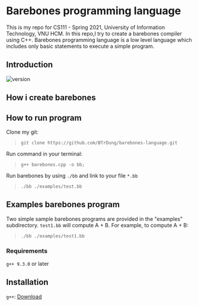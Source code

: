 # Barebones programming language
This is my repo for CS111 - Spring 2021, University of Information Technology, VNU HCM. In this repo,I try to create a barebones compiler using C++.
Barebones programming language is a low level language which includes only basic statements to execute a simple program.

## Introduction 

![version](https://img.shields.io/badge/version%20-1.0.0-brightgreen%20)

## How i create barebones 

## How to run program
Clone my git:

> ```git clone https://github.com/BTrDung/barebones-language.git```

Run command in your terminal: 

> ```g++ barebones.cpp -o bb;```

Run barebones by using ```./bb``` and link to your file ```*.bb```

> ```./bb ./examples/test.bb```

## Examples barebones program
Two simple sample barebones programs are provided in the "examples" subdirectory. ```test1.bb``` will compute A + B. For example, to compute A + B:

> ```./bb ./examples/test1.bb```

### Requirements
`g++ 9.3.0` or later


## Installation
```g++```: [Download](https://gcc.gnu.org/)
